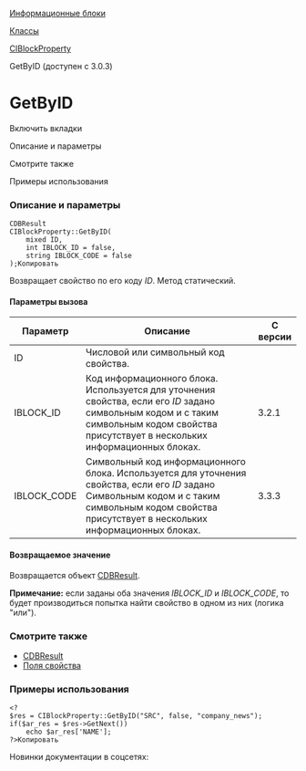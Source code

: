 [Информационные блоки](/api_help/iblock/index.php)

[Классы](/api_help/iblock/classes/index.php)

[CIBlockProperty](/api_help/iblock/classes/ciblockproperty/index.php)

GetByID (доступен с 3.0.3)

GetByID
=======

Включить вкладки

Описание и параметры

Смотрите также

Примеры использования

### Описание и параметры

```
CDBResult
CIBlockProperty::GetByID(
	mixed ID,
	int IBLOCK_ID = false, 
	string IBLOCK_CODE = false
);Копировать
```

Возвращает свойство по его коду *ID*. Метод статический.

#### Параметры вызова

| Параметр | Описание | С версии |
| --- | --- | --- |
| ID | Числовой или символьный код свойства. |  |
| IBLOCK\_ID | Код информационного блока. Используется для уточнения свойства, если его *ID* задано символьным кодом и с таким символьным кодом свойства присутствует в нескольких информационных блоках. | 3.2.1 |
| IBLOCK\_CODE | Символьный код информационного блока. Используется для уточнения свойства, если его *ID* задано Символьным кодом и с таким символьным кодом свойства присутствует в нескольких информационных блоках. | 3.3.3 |

#### Возвращаемое значение

Возвращается объект [CDBResult](/api_help/main/reference/cdbresult/index.php).

**Примечание:** если заданы оба значения *IBLOCK\_ID* и *IBLOCK\_CODE*, то будет производиться попытка найти свойство в одном из них (логика "или").

### Смотрите также

* [CDBResult](/api_help/main/reference/cdbresult/index.php)
* [Поля свойства](/api_help/iblock/fields.php#fproperty)

### Примеры использования

```
<?
$res = CIBlockProperty::GetByID("SRC", false, "company_news");
if($ar_res = $res->GetNext())
	echo $ar_res['NAME'];
?>Копировать
```

Новинки документации в соцсетях: